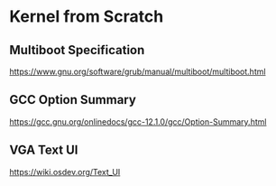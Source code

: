 # Kernel from Scratch

## Multiboot Specification
https://www.gnu.org/software/grub/manual/multiboot/multiboot.html

## GCC Option Summary
https://gcc.gnu.org/onlinedocs/gcc-12.1.0/gcc/Option-Summary.html

## VGA Text UI
https://wiki.osdev.org/Text_UI

